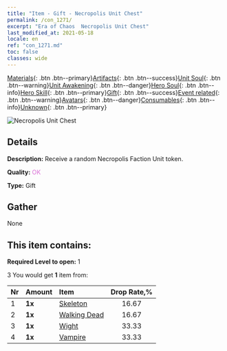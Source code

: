 ```yaml
---
title: "Item - Gift - Necropolis Unit Chest"
permalink: /con_1271/
excerpt: "Era of Chaos  Necropolis Unit Chest"
last_modified_at: 2021-05-18
locale: en
ref: "con_1271.md"
toc: false
classes: wide
---
```

 [Materials](/Items/){: .btn .btn--primary}[Artifacts](/Items/Artifacts/){: .btn .btn--success}[Unit Soul](/Items/UnitSoul/){: .btn .btn--warning}[Unit Awakening](/Items/UnitAwakening/){: .btn .btn--danger}[Hero Soul](/Items/HeroSoul/){: .btn .btn--info}[Hero Skill](/Items/HeroSkill/){: .btn .btn--primary}[Gift](/Items/Gift/){: .btn .btn--success}[Event related](/Items/Events/){: .btn .btn--warning}[Avatars](/Items/Avatars/){: .btn .btn--danger}[Consumables](/Items/Consumables/){: .btn .btn--info}[Unknown](/Items/Unknown/){: .btn .btn--primary}

 ![Necropolis Unit Chest](/images/t/i_904003.png)

## Details
 **Description:** Receive a random Necropolis Faction Unit token.

 **Quality:** <span style="color: #DA70D6">OK</span>

 **Type:** Gift

## Gather

  None

## This item contains:

 **Required Level to open:** 1

 3 You would get **1** item  from:

  | Nr | Amount |     Item    | Drop Rate,% |
  |:---|:-------|:------------|:---------:|
  | 1 |  **1x** | [Skeleton](/Items/unt_208/) | 16.67 | 
  | 2 |  **1x** | [Walking Dead](/Items/unt_209/) | 16.67 | 
  | 3 |  **1x** | [Wight](/Items/unt_210/) | 33.33 | 
  | 4 |  **1x** | [Vampire](/Items/unt_211/) | 33.33 | 
